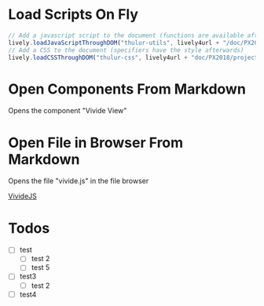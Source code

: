 <script>
import { openBrowser, openComponent } from "doc/PX2018/project_2/utils.js"
</script>
<link rel="stylesheet" type="text/css" href="doc/PX2018/project_2/utils.css">

# Load Scripts On Fly

```javascript
// Add a javascript script to the document (functions are available afterwards)
lively.loadJavaScriptThroughDOM("thulur-utils", lively4url + "/doc/PX2018/project_2/utils.js");
// Add a CSS to the document (specifiers have the style afterwards)
lively.loadCSSThroughDOM("thulur-css", lively4url + "doc/PX2018/project_2/utils.css");
```

# Open Components From Markdown

<p class="comment">Opens the component "Vivide View"</p>
<script>openComponent("vivide-view", "Vivide View")</script>

# Open File in Browser From Markdown

<p class="comment">Opens the file "vivide.js" in the file browser</p>

[VivideJS](../../../../src/client/vivide/vivide.js)

# Todos
- [ ] test
    - [ ] test 2
    - [ ] test 5
- [ ] test3
    - [ ] test 2
- [ ] test4
